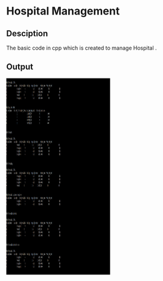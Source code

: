 # Hospital Management 


## Desciption
The basic code in cpp which is created to manage Hospital . 

## Output 
<img src = "https://github.com/divyasingh23499/Hospital-Management/blob/main/Hospital%20Management%20System%20in%20C%2B%2B/Output/executed%20code.png" height = 520, width = 275>

